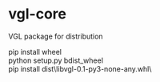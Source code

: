 # vgl-core
VGL package for distribution


pip install wheel\
python setup.py bdist_wheel\
pip install dist\libvgl-0.1-py3-none-any.whl\
